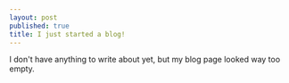 ```yaml
---
layout: post
published: true
title: I just started a blog!
---
```


I don't have anything to write about yet, but my blog page looked way too empty.